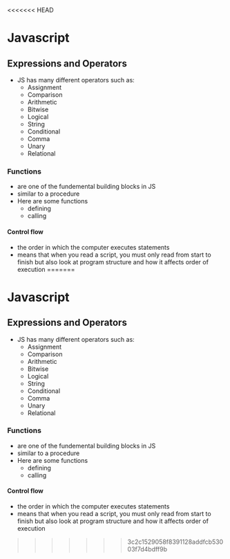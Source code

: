 <<<<<<< HEAD
# Javascript

## Expressions and Operators
- JS has many different operators such as:
    * Assignment
    * Comparison
    * Arithmetic
    * Bitwise
    * Logical
    * String 
    * Conditional
    * Comma 
    * Unary
    * Relational

### Functions
- are one of the fundemental building blocks in JS 
- similar to a procedure
- Here are some functions
    * defining 
    * calling 

#### Control flow 
- the order in which the computer executes statements
- means that when you read  a script, you must only read from start to finish but also look at program structure and how it affects order of execution
=======
# Javascript

## Expressions and Operators
- JS has many different operators such as:
    * Assignment
    * Comparison
    * Arithmetic
    * Bitwise
    * Logical
    * String 
    * Conditional
    * Comma 
    * Unary
    * Relational

### Functions
- are one of the fundemental building blocks in JS 
- similar to a procedure
- Here are some functions
    * defining 
    * calling 

#### Control flow 
- the order in which the computer executes statements
- means that when you read  a script, you must only read from start to finish but also look at program structure and how it affects order of execution
>>>>>>> 3c2c1529058f8391128addfcb53003f7d4bdff9b
